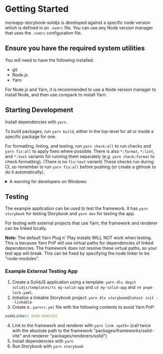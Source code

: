 # Getting Started

moreapp-storybook-solidjs is developed against a specific node version which is defined in an `.nvmrc` file. You can use any Node version manager that uses the `.nvmrc` configuration file.

## Ensure you have the required system utilities

You will need to have the following installed:

- git
- Node.js
- Yarn

For Node.js and Yarn, it is recommended to use a Node version manager to install Node, and then use corepack to install Yarn.

## Starting Development

Install dependencies with `yarn`.

To build packages, run `yarn build`, either in the top-level for all or inside a specific package for one.

For formatting, linting, and testing, run `yarn check:all` to run checks and `yarn fix:all` to apply fixes where possible.
There is also `*:format`, `*:lint`, and `*:test` variants for running them separately (e.g. `yarn check:format` to check formatting).
(There is no `fix:test` variant)
These checks run during CI, so remember to run `yarn fix:all` before pushing (or create a githook to do it automatically).

<details>
<summary>A warning for developers on Windows</summary>
I don't recommend developing this on Windows due to issues that appear when using yarn.
I've seen yarn not apply the correct version of itself, have issues when installing dependencies, and calculate checksums differently (which becomes a problem with CI checks).
If you don't have an alternative Linux or MacOS development environment, I would recommend using WSL exclusively when developing on Windows.
</details>

## Testing

The example application can be used to test the framework.
It has `yarn storybook` for testing Storybook and `yarn dev` for testing the app.

For testing with external projects that use Yarn, the framework and renderer can be linked locally.

**Note:** The default Yarn Plug n' Play installs WILL NOT work when testing.
This is because Yarn PnP will use virtual paths for dependencies of linked dependencies.
The framework does not resolve these virtual paths, so your test app will break.
This can be fixed by specifying the node linker to be "node-modules".

### Example External Testing App

1. Create a SolidJS application using a template: `yarn dlx degit solidjs/templates/ts my-solid-app` and `cd my-solid-app` and `rm pnpm-lock.yaml`.
2. Initialize a linkable Storybook project: `yarn dlx storybook@latest init --linkable`
3. Create a `.yarnrc.yml` file with the following contents to avoid Yarn PnP:

```yml
nodeLinker: node-modules
```

4. Link to the framework and renderer with `yarn link <path>` (call twice with the absolute path to the framework "packages/frameworks/solid-vite" and renderer "packages/renderers/solid")
5. Install dependencies with `yarn`
6. Run Storybook with `yarn storybook`
